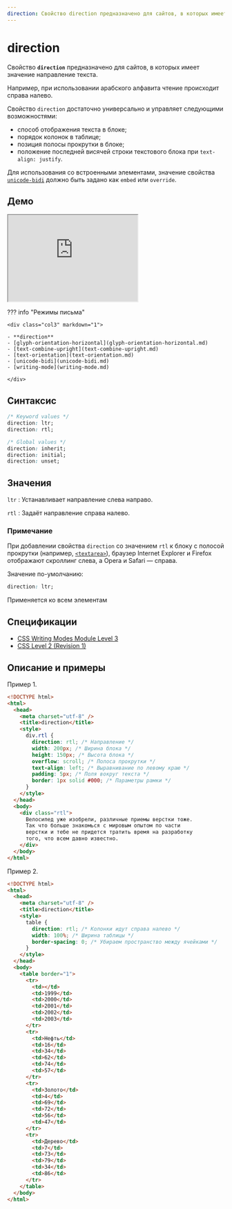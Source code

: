 ```yaml
---
direction: Свойство direction предназначено для сайтов, в которых имеет значение направление текста
---
```


# direction

Свойство **`direction`** предназначено для сайтов, в которых имеет значение направление текста.

Например, при использовании арабского алфавита чтение происходит справа налево.

Свойство `direction` достаточно универсально и управляет следующими возможностями:

- способ отображения текста в блоке;
- порядок колонок в таблице;
- позиция полосы прокрутки в блоке;
- положение последней висячей строки текстового блока при `text-align: justify`.

Для использования со встроенными элементами, значение свойства [`unicode-bidi`](unicode-bidi.md) должно быть задано как `embed` или `override`.

## Демо

<iframe class="interactive is-default-height" height="200" src="https://interactive-examples.mdn.mozilla.net/pages/css/direction.html" title="MDN Web Docs Interactive Example" loading="lazy" data-readystate="complete"></iframe>

??? info "Режимы письма"

    <div class="col3" markdown="1">

    - **direction**
    - [glyph-orientation-horizontal](glyph-orientation-horizontal.md)
    - [text-combine-upright](text-combine-upright.md)
    - [text-orientation](text-orientation.md)
    - [unicode-bidi](unicode-bidi.md)
    - [writing-mode](writing-mode.md)

    </div>

## Синтаксис

```css
/* Keyword values */
direction: ltr;
direction: rtl;

/* Global values */
direction: inherit;
direction: initial;
direction: unset;
```

## Значения

`ltr`
: Устанавливает направление слева направо.

`rtl`
: Задаёт направление справа налево.

### Примечание

При добавлении свойства `direction` со значением `rtl` к блоку с полосой прокрутки (например, [`<textarea>`](../html/textarea.md)), браузер Internet Explorer и Firefox отображают скроллинг слева, а Opera и Safari — справа.

Значение по-умолчанию:

```css
direction: ltr;
```

Применяется ко всем элементам

## Спецификации

- [CSS Writing Modes Module Level 3](http://dev.w3.org/csswg/css3-writing-modes/#direction)
- [CSS Level 2 (Revision 1)](http://www.w3.org/TR/CSS2/visuren.html#direction)

## Описание и примеры

Пример 1.

```html
<!DOCTYPE html>
<html>
  <head>
    <meta charset="utf-8" />
    <title>direction</title>
    <style>
      div.rtl {
        direction: rtl; /* Направление */
        width: 200px; /* Ширина блока */
        height: 150px; /* Высота блока */
        overflow: scroll; /* Полоса прокрутки */
        text-align: left; /* Выравнивание по левому краю */
        padding: 5px; /* Поля вокруг текста */
        border: 1px solid #000; /* Параметры рамки */
      }
    </style>
  </head>
  <body>
    <div class="rtl">
      Велосипед уже изобрели, различные приемы верстки тоже.
      Так что больше знакомься с мировым опытом по части
      верстки и тебе не придется тратить время на разработку
      того, что всем давно известно.
    </div>
  </body>
</html>
```

Пример 2.

```html
<!DOCTYPE html>
<html>
  <head>
    <meta charset="utf-8" />
    <title>direction</title>
    <style>
      table {
        direction: rtl; /* Колонки идут справа налево */
        width: 100%; /* Ширина таблицы */
        border-spacing: 0; /* Убираем пространство между ячейками */
      }
    </style>
  </head>
  <body>
    <table border="1">
      <tr>
        <td></td>
        <td>1999</td>
        <td>2000</td>
        <td>2001</td>
        <td>2002</td>
        <td>2003</td>
      </tr>
      <tr>
        <td>Нефть</td>
        <td>16</td>
        <td>34</td>
        <td>62</td>
        <td>74</td>
        <td>57</td>
      </tr>
      <tr>
        <td>Золото</td>
        <td>4</td>
        <td>69</td>
        <td>72</td>
        <td>56</td>
        <td>47</td>
      </tr>
      <tr>
        <td>Дерево</td>
        <td>7</td>
        <td>73</td>
        <td>79</td>
        <td>34</td>
        <td>86</td>
      </tr>
    </table>
  </body>
</html>
```
